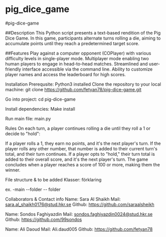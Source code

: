# pig_dice_game

#pig-dice-game

##Description
This Python script presents a text-based rendition of the Pig Dice Game. In this game, participants alternate turns rolling a die, aiming to accumulate points until they reach a predetermined target score.

##Features
Play against a computer opponent (COPlayer) with various difficulty levels in single-player mode. Multiplayer mode enabling two human players to engage in head-to-head matches. Streamlined and user-friendly interface accessible via the command line. Ability to customize player names and access the leaderboard for high scores.

Installation
Prerequsite:
Python3 installed
Clone the repository to your local machine:
git clone https://github.com/fetyan78/pig-dice-game.git

Go into project:
cd pig-dice-game

Install dependencies:
Make install

Run main file:
main.py

Rules
On each turn, a player continues rolling a die until they roll a 1 or decide to "hold":

If a player rolls a 1, they earn no points, and it's the next player's turn. If the player rolls any other number, that number is added to their current turn's total, and their turn continues. If a player opts to "hold," their turn total is added to their overall score, and it's the next player's turn. The game concludes when a player reaches a score of 100 or more, making them the winner.

File structure &
to be added
Klasser: förklaring

ex. -main --folder -- folder

Collaborators & Contact info
Name: Sara Al Shaikh Mail: sara.al_shaikh0176@stud.hkr.se Github: https://github.com/saraalsheikh

Name: Sondos Faghiyazdin Mail: sondos.faghiyazdin0024@stud.hkr.se Github: https://github.com/99sondos

Name: Ali Daoud Mail: Ali.daud005 Github: https://github.com/fetyan78
